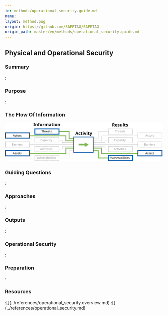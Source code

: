 ```yaml
---
id: methods/operational_security.guide.md
name: 
layout: method.pug
origin: https://github.com/SAFETAG/SAFETAG
origin_path: master/en/methods/operational_security.guide.md
---
```

## Physical and Operational Security

### Summary
:[](../methods/operational_security/summary.md)
### Purpose
:[](../methods/operational_security/purpose.md)
### The Flow Of Information
![Data Assessment Information Flow](images/info_flows/physical_assessment.svg)

### Guiding Questions
:[](../methods/operational_security/guiding_questions.md)
### Approaches
:[](../methods/operational_security/approaches.md)
### Outputs
:[](../methods/operational_security/output.md)
### Operational Security
:[](../methods/operational_security/operational_security.md)
### Preparation
:[](../methods/operational_security/preparation.md)



### Resources

<div class="greybox">
:[](../references/operational_security.overview.md)
:[](../references/operational_security.md)
</div>



